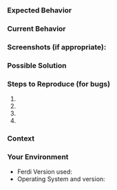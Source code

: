 <!--- Provide a general summary of the issue in the Title above -->

<!-- This repository is only for the Ferdi client. Please use this form ( https://bitly.com/franz-service-request ) for service requests or check out the guide ( https://github.com/meetfranz/plugins ) to create your own service integration. -->

<!--- If you want to propose a feature, use this template: https://raw.githubusercontent.com/meetfranz/franz/master/.github/FEATURE_PROPOSAL_TEMPLATE.md -->

### Expected Behavior
<!--- If you're describing a bug, tell us what should happen -->
<!--- If you're suggesting a change/improvement, tell us how it should work -->

### Current Behavior
<!--- If describing a bug, tell us what happens instead of the expected behavior -->
<!--- If suggesting a change/improvement, explain the difference from current behavior -->

### Screenshots (if appropriate):

### Possible Solution
<!--- Not obligatory, but suggest a fix/reason for the bug, -->
<!--- or ideas how to implement the addition or change -->

### Steps to Reproduce (for bugs)
<!--- Provide a link to a live example, or an unambiguous set of steps to -->
<!--- reproduce this bug. Include code to reproduce, if relevant -->
1.
2.
3.
4.

### Context
<!--- How has this issue affected you? What are you trying to accomplish? -->
<!--- Providing context helps us come up with a solution that is most useful in the real world -->

### Your Environment
<!--- Include as many relevant details about the environment you experienced the bug in -->
* Ferdi Version used:
* Operating System and version:
